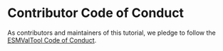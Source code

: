 # Contributor Code of Conduct

As contributors and maintainers of this tutorial,
we pledge to follow the
[ESMValTool Code of Conduct](https://github.com/ESMValGroup/ESMValTool/blob/master/CODE_OF_CONDUCT.md).
